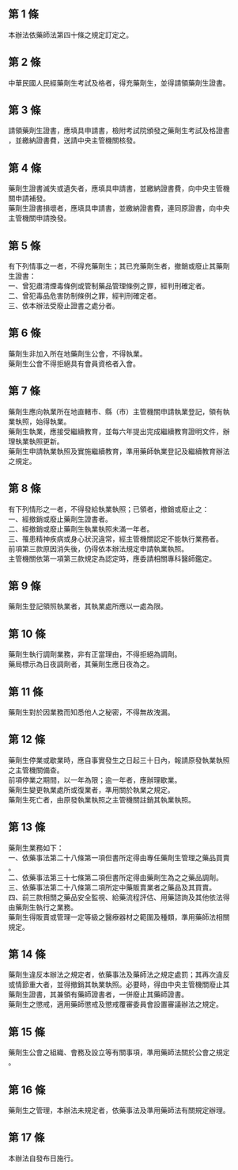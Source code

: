 第 1 條
-------
本辦法依藥師法第四十條之規定訂定之。

第 2 條
-------
中華民國人民經藥劑生考試及格者，得充藥劑生，並得請領藥劑生證書。

第 3 條
-------
請領藥劑生證書，應填具申請書，檢附考試院頒發之藥劑生考試及格證書  
，並繳納證書費，送請中央主管機關核發。

第 4 條
-------
藥劑生證書滅失或遺失者，應填具申請書，並繳納證書費，向中央主管機  
關申請補發。  
藥劑生證書損壞者，應填具申請書，並繳納證書費，連同原證書，向中央  
主管機關申請換發。

第 5 條
-------
有下列情事之一者，不得充藥劑生；其已充藥劑生者，撤銷或廢止其藥劑  
生證書：  
一、曾犯肅清煙毒條例或管制藥品管理條例之罪，經判刑確定者。  
二、曾犯毒品危害防制條例之罪，經判刑確定者。  
三、依本辦法受廢止證書之處分者。

第 6 條
-------
藥劑生非加入所在地藥劑生公會，不得執業。  
藥劑生公會不得拒絕具有會員資格者入會。

第 7 條
-------
藥劑生應向執業所在地直轄市、縣（市）主管機關申請執業登記，領有執  
業執照，始得執業。  
藥劑生執業，應接受繼續教育，並每六年提出完成繼續教育證明文件，辦  
理執業執照更新。  
藥劑生申請執業執照及實施繼續教育，準用藥師執業登記及繼續教育辦法  
之規定。

第 8 條
-------
有下列情形之一者，不得發給執業執照；已領者，撤銷或廢止之：  
一、經撤銷或廢止藥劑生證書者。  
二、經撤銷或廢止藥劑生執業執照未滿一年者。  
三、罹患精神疾病或身心狀況違常，經主管機關認定不能執行業務者。  
前項第三款原因消失後，仍得依本辦法規定申請執業執照。  
主管機關依第一項第三款規定為認定時，應委請相關專科醫師鑑定。

第 9 條
-------
藥劑生登記領照執業者，其執業處所應以一處為限。

第 10 條
--------
藥劑生執行調劑業務，非有正當理由，不得拒絕為調劑。  
藥局標示為日夜調劑者，其藥劑生應日夜為之。

第 11 條
--------
藥劑生對於因業務而知悉他人之秘密，不得無故洩漏。

第 12 條
--------
藥劑生停業或歇業時，應自事實發生之日起三十日內，報請原發執業執照  
之主管機關備查。  
前項停業之期間，以一年為限；逾一年者，應辦理歇業。  
藥劑生變更執業處所或復業者，準用關於執業之規定。  
藥劑生死亡者，由原發執業執照之主管機關註銷其執業執照。

第 13 條
--------
藥劑生業務如下：  
一、依藥事法第二十八條第一項但書所定得由專任藥劑生管理之藥品買賣  
    。  
二、依藥事法第三十七條第二項但書所定得由藥劑生為之之藥品調劑。  
三、依藥事法第二十八條第二項所定中藥販賣業者之藥品及其買賣。  
四、前三款相關之藥品安全監視、給藥流程評估、用藥諮詢及其他依法得  
    由藥劑生執行之業務。  
藥劑生得販賣或管理一定等級之醫療器材之範圍及種類，準用藥師法相關  
規定。

第 14 條
--------
藥劑生違反本辦法之規定者，依藥事法及藥師法之規定處罰；其再次違反  
或情節重大者，並得撤銷其執業執照。必要時，得由中央主管機關廢止其  
藥劑生證書，其兼領有藥師證書者，一併廢止其藥師證書。  
藥劑生之懲戒，適用藥師懲戒及懲戒覆審委員會設置審議辦法之規定。

第 15 條
--------
藥劑生公會之組織、會務及設立等有關事項，準用藥師法關於公會之規定  
。

第 16 條
--------
藥劑生之管理，本辦法未規定者，依藥事法及準用藥師法有關規定辦理。

第 17 條
--------
本辦法自發布日施行。

